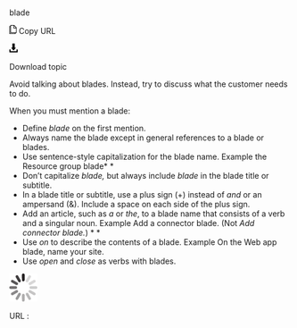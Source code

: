 ﻿# 

blade

![Copy URL](media/blade/Copy.png)
Copy URL

![Download](media/blade/Download.png)

Download topic

Avoid talking about blades. Instead, try to discuss what the customer needs to do. 

When you must mention a blade:

  - Define *blade* on the first mention.
  - Always name the blade except in general references to a blade or blades.
  - Use sentence-style capitalization for the blade name.
    Example the Resource group blade*
    *
  - Don’t capitalize *blade,* but always include *blade* in the blade title or subtitle.
  - In a blade title or subtitle, use a plus sign (+) instead of *and* or an ampersand (&). Include a space on each side of the plus sign.
  - Add an article, such as *a* or *the*, to a blade name that consists of a verb and a singular noun.
    Example Add a connector blade. (Not *Add connector blade.*)
    *
    *
  - Use *on* to describe the contents of a blade.
    Example On the Web app blade, name your site.
  - Use *open* and *close* as verbs with blades.

![In progress](media/blade/activity-large.gif)

URL :
